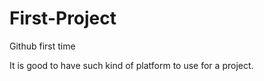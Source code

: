 First-Project
=============

Github first time

It is good to have such kind of platform to use for a project.
